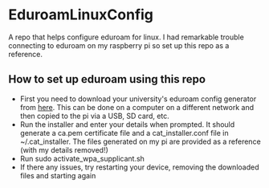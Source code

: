 # EduroamLinuxConfig
A repo that helps configure eduroam for linux. I had remarkable trouble connecting to eduroam on my raspberry pi so set up this repo as a reference.

## How to set up eduroam using this repo
- First you need to download your university's eduroam config generator from [here](https://cat.eduroam.org/). This can be done on a computer on a different network and then copied to the pi via a USB, SD card, etc.
- Run the installer and enter your details when prompted. It should generate a ca.pem certificate file and a cat_installer.conf file in ~/.cat_installer. The files generated on my pi are provided as a reference (with my details removed!)
- Run sudo activate_wpa_supplicant.sh
- If there any issues, try restarting your device, removing the downloaded files and starting again

